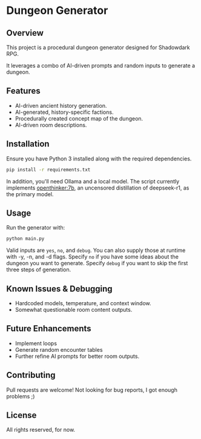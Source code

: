 # Dungeon Generator
## Overview
This project is a procedural dungeon generator designed for Shadowdark RPG. 

It leverages a combo of AI-driven prompts and random inputs to generate a dungeon.

## Features
- AI-driven ancient history generation.
- AI-generated, history-specific factions.
- Procedurally created concept map of the dungeon.
- AI-driven room descriptions. 

## Installation
Ensure you have Python 3 installed along with the required dependencies.
```bash
pip install -r requirements.txt
```
In addition, you'll need Ollama and a local model. The script currently 
implements [openthinker:7b](https://ollama.com/library/openthinker), an uncensored distillation of deepseek-r1, as 
the primary model. 

## Usage
Run the generator with:
```bash
python main.py
```
Valid inputs are `yes`, `no`, and `debug`. You can also supply those at runtime with -y, -n, and -d flags.
Specify `no` if you have some ideas about the dungeon you want to generate.
Specify `debug` if you want to skip the first three steps of generation.

## Known Issues & Debugging
- Hardcoded models, temperature, and context window.
- Somewhat questionable room content outputs.


## Future Enhancements
- Implement loops
- Generate random encounter tables
- Further refine AI prompts for better room outputs.

## Contributing
Pull requests are welcome! Not looking for bug reports, I got enough problems ;)

## License
All rights reserved, for now.

